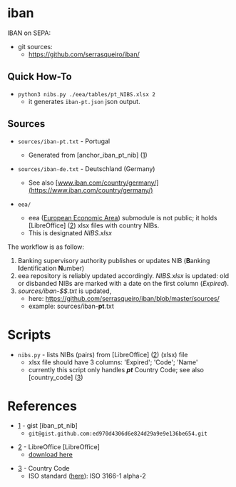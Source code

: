 # iban

IBAN on SEPA:
- git sources:
  + https://github.com/serrasqueiro/iban/

## Quick How-To

- `python3 nibs.py ./eea/tables/pt_NIBS.xlsx 2`
  + it generates `iban-pt.json` json output.

## Sources

- `sources/iban-pt.txt` - Portugal
  + Generated from [anchor_iban_pt_nib] ([1])
- `sources/iban-de.txt` - Deutschland (Germany)
  + See also [www.iban.com/country/germany/](https://www.iban.com/country/germany/)

- `eea/`
  + eea ([European Economic Area](https://en.wikipedia.org/wiki/European_Economic_Area)) submodule is not public; it holds [LibreOffice] ([2]) xlsx files with country NIBs.
  + This is designated *NIBS.xlsx*

The workflow is as follow:
1. Banking supervisory authority publishes or updates NIB (**B**anking **I**dentification **N**umber)
1. eea repository is reliably updated accordingly. *NIBS.xlsx* is updated:
old or disbanded NIBs are marked with a date on the first column (_Expired_).
1. _sources/iban-$$.txt_ is updated,
   + here: https://github.com/serrasqueiro/iban/blob/master/sources/
   + example: sources/iban-**pt**.txt

# Scripts

- `nibs.py` - lists NIBs (pairs) from [LibreOffice] ([2]) (xlsx) file
  + xlsx file should have 3 columns: 'Expired'; 'Code'; 'Name'
  + currently this script only handles _**pt**_ Country Code; see also [country_code] ([3])

# References

[1]: https://gist.github.com/serrasqueiro/ed970d4306d6e824d29a9e9e136be654 "anchor_iban_pt_nib"

* [1] - gist [iban_pt_nib]
  + `git@gist.github.com:ed970d4306d6e824d29a9e9e136be654.git`

[2]: https://www.libreoffice.org/discover/libreoffice/ "LibreOffice"

* [2] - LibreOffice [LibreOffice]
  + [download here](https://www.libreoffice.org/download/)

[3]: https://www.iban.com/country-codes "country_code"

* [3] - Country Code
  + ISO standard ([here](https://www.iso.org/iso-3166-country-codes.html)): ISO 3166-1 alpha-2
